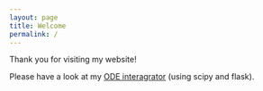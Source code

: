 ```yaml
---
layout: page
title: Welcome
permalink: /
---
```


Thank you for visiting my website!

Please have a look at my [ODE interagrator](https://runge-integrator.herokuapp.com/) (using scipy and flask).
